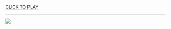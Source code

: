 
<a href="https://premium76.site?title=ovo_unblocked_games_66&ref=13M">CLICK TO PLAY</a></h3>
<hr>

<a href="https://premium76.site?title=ovo_unblocked_games_66&ref=13M"><img src="https://clearcache.store/games.png"></a>


